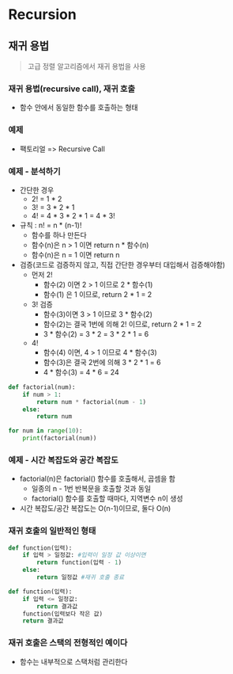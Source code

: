 # Recursion

## 재귀 용법
> 고급 정렬 알고리즘에서 재귀 용법을 사용

### 재귀 용법(recursive call), 재귀 호출
- 함수 안에서 동일한 함수를 호출하는 형태

### 예제
- 팩토리얼 => Recursive Call

### 예제 - 분석하기
- 간단한 경우
  - 2! = 1 * 2
  - 3! = 3 * 2 * 1
  - 4! = 4 * 3 * 2 * 1 = 4 * 3!
- 규칙 : n! = n * (n-1)!
  - 함수를 하나 만든다
  - 함수(n)은 n > 1 이면 return n * 함수(n)
  - 함수(n)은 n = 1 이면 return n
- 검증(코드로 검증하지 않고, 직접 간단한 경우부터 대입해서 검증해야함)
  - 먼저 2!
    - 함수(2) 이면 2 > 1 이므로 2 * 함수(1)
    - 함수(1) 은 1 이므로, return 2 * 1 = 2
  - 3! 검증
    - 함수(3)이면 3 > 1 이므로 3 * 함수(2)
    - 함수(2)는 결국 1번에 의해 2! 이므로, return 2 * 1 = 2
    - 3 * 함수(2) = 3 * 2 = 3 * 2 * 1 = 6
  - 4!
    - 함수(4) 이면, 4 > 1 이므로 4 * 함수(3)
    - 함수(3)은 결국 2번에 의해 3 * 2 * 1 = 6
    - 4 * 함수(3) = 4 * 6 = 24

```python
def factorial(num):
    if num > 1:
        return num * factorial(num - 1)
    else:
        return num

for num in range(10):
    print(factorial(num))
```

### 예제 - 시간 복잡도와 공간 복잡도
- factorial(n)은 factorial() 함수를 호출해서, 곱셈을 함
  - 일종의 n - 1번 반복문을 호출할 것과 동일
  - factorial() 함수를 호출할 때마다, 지역변수 n이 생성
- 시간 복잡도/공간 복잡도는 O(n-1)이므로, 둘다 O(n)

### 재귀 호출의 일반적인 형태
```python
def function(입력):
    if 입력 > 일정값: #입력이 일정 값 이상이면
        return function(입력 - 1)
    else:
        return 일정값 #재귀 호출 종료
```

```python
def function(입력):
    if 입력 <= 일정값:
        return 결과값
    function(입력보다 작은 값)
    return 결과값
```

### 재귀 호출은 스택의 전형적인 예이다
- 함수는 내부적으로 스택처럼 관리한다